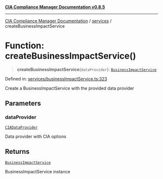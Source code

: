 [**CIA Compliance Manager Documentation v0.8.5**](../../README.md)

***

[CIA Compliance Manager Documentation](../../modules.md) / [services](../README.md) / createBusinessImpactService

# Function: createBusinessImpactService()

> **createBusinessImpactService**(`dataProvider`): [`BusinessImpactService`](../classes/BusinessImpactService.md)

Defined in: [services/businessImpactService.ts:323](https://github.com/Hack23/cia-compliance-manager/blob/b7c3bc9644fb5b9d82b5b184ba290206da25104b/src/services/businessImpactService.ts#L323)

Create a BusinessImpactService with the provided data provider

## Parameters

### dataProvider

[`CIADataProvider`](../../types/interfaces/CIADataProvider.md)

Data provider with CIA options

## Returns

[`BusinessImpactService`](../classes/BusinessImpactService.md)

BusinessImpactService instance
